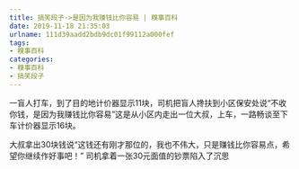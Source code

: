```yaml
---
title: 搞笑段子->是因为我赚钱比你容易 | 糗事百科
date: 2019-11-18 21:35:03
urlname: 111d39aadd2bdb9dc01f99112a000fef
tags: 
- 糗事百科
categories:
- 糗事百科
- 搞笑段子
---
```

一盲人打车，到了目的地计价器显示11块，司机把盲人搀扶到小区保安处说“不收你钱，是因为我赚钱比你容易”这是从小区内走出一位大叔，上车，一路畅谈至下车计价器显示16块。

大叔拿出30块钱说“这钱还有刚才那位的，我也不伟大，只是赚钱比你容易点，希望你继续作好事吧！”        司机拿着一张30元面值的钞票陷入了沉思


